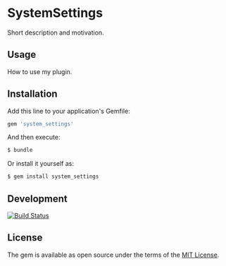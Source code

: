 # SystemSettings
Short description and motivation.

## Usage
How to use my plugin.

## Installation
Add this line to your application's Gemfile:

```ruby
gem 'system_settings'
```

And then execute:
```bash
$ bundle
```

Or install it yourself as:
```bash
$ gem install system_settings
```
## Development
[![Build Status](https://dev.azure.com/kristsozols/System%20Settings/_apis/build/status/krists.system_settings?branchName=master)](https://dev.azure.com/kristsozols/System%20Settings/_build/latest?definitionId=1&branchName=master)

## License
The gem is available as open source under the terms of the [MIT License](https://opensource.org/licenses/MIT).
